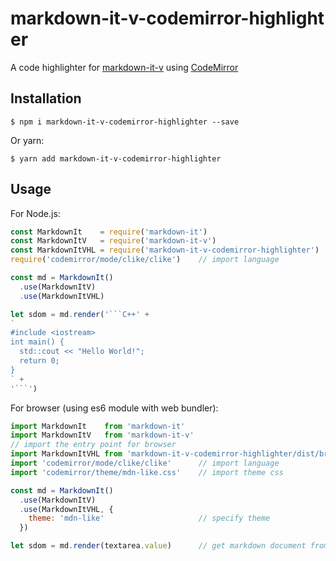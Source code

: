 # markdown⁠-⁠it⁠-⁠v⁠-⁠codemirror⁠-⁠highlighter
A code highlighter for [markdown⁠-⁠it⁠-⁠v](https://github.com/TitanSnow/markdown-it-v) using [CodeMirror](https://codemirror.net)

## Installation
```console
$ npm i markdown-it-v-codemirror-highlighter --save
```
Or yarn:
```console
$ yarn add markdown-it-v-codemirror-highlighter
```

## Usage
For Node.js:
```javascript
const MarkdownIt    = require('markdown-it')
const MarkdownItV   = require('markdown-it-v')
const MarkdownItVHL = require('markdown-it-v-codemirror-highlighter')
require('codemirror/mode/clike/clike')    // import language

const md = MarkdownIt()
  .use(MarkdownItV)
  .use(MarkdownItVHL)

let sdom = md.render('```C++' +
`
#include <iostream>
int main() {
  std::cout << "Hello World!";
  return 0;
}
` +
'```')
```
For browser (using es6 module with web bundler):
```javascript
import MarkdownIt    from 'markdown-it'
import MarkdownItV   from 'markdown-it-v'
// import the entry point for browser
import MarkdownItVHL from 'markdown-it-v-codemirror-highlighter/dist/browserIndex.common.js'
import 'codemirror/mode/clike/clike'      // import language
import 'codemirror/theme/mdn-like.css'    // import theme css

const md = MarkdownIt()
  .use(MarkdownItV)
  .use(MarkdownItVHL, {
    theme: 'mdn-like'                     // specify theme
  })

let sdom = md.render(textarea.value)      // get markdown document from <textarea>
```
